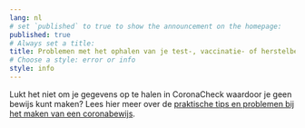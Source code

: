 ```yaml
---
lang: nl
# set `published` to true to show the announcement on the homepage:
published: true
# Always set a title:
title: Problemen met het ophalen van je test-, vaccinatie- of herstelbewijs?
# Choose a style: error or info
style: info
---
```

Lukt het niet om je gegevens op te halen in CoronaCheck waardoor je geen bewijs kunt maken? Lees hier meer over de <a href="https://www.rijksoverheid.nl/onderwerpen/coronavirus-covid-19/coronabewijs/coronabewijs-regelen-praktische-problemen-en-oplossingen" rel="noopener noreferrer" target="_blank" hreflang="nl">praktische tips en problemen bij het maken van een coronabewijs</a>.
